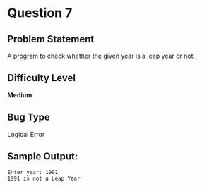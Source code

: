 # Question 7

## Problem Statement

A program to check whether the given year is a leap year or not.

## Difficulty Level 

<b>Medium</b>

## Bug Type 

Logical Error

## Sample Output:

```
Enter year: 1991
1991 is not a Leap Year
```
